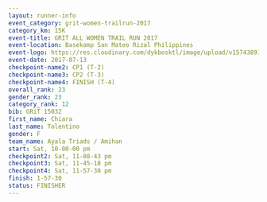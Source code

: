 ```yaml
---
layout: runner-info 
event_category: grit-women-trailrun-2017 
category_km: 15K 
event-title: GRIT ALL WOMEN TRAIL RUN 2017 
event-location: Basekamp San Mateo Rizal Philippines 
event-logo: https://res.cloudinary.com/dykbosktl/image/upload/v1574389137/Logo/a04c0-grit-logo_yxzsau.png 
event-date: 2017-07-13 
checkpoint-name2: CP1 (T-2) 
checkpoint-name3: CP2 (T-3) 
checkpoint-name4: FINISH (T-4) 
overall_rank: 23
gender_rank: 23
category_rank: 12
bib: GRiT 15032
first_name: Chiara
last_name: Tolentino
gender: F
team_name: Ayala Triads / Amihan
start: Sat, 10-00-00 pm
checkpoint2: Sat, 11-08-43 pm
checkpoint3: Sat, 11-45-18 pm
checkpoint4: Sat, 11-57-30 pm
finish: 1-57-30
status: FINISHER
---
```

